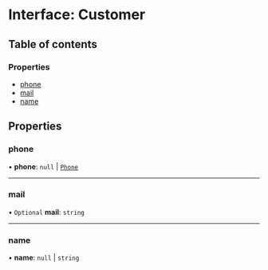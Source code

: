 # Interface: Customer

## Table of contents

### Properties

- [phone](Customer.md#phone)
- [mail](Customer.md#mail)
- [name](Customer.md#name)

## Properties

### phone

• **phone**: ``null`` \| [`Phone`](Phone.md)

___

### mail

• `Optional` **mail**: `string`

___

### name

• **name**: ``null`` \| `string`
